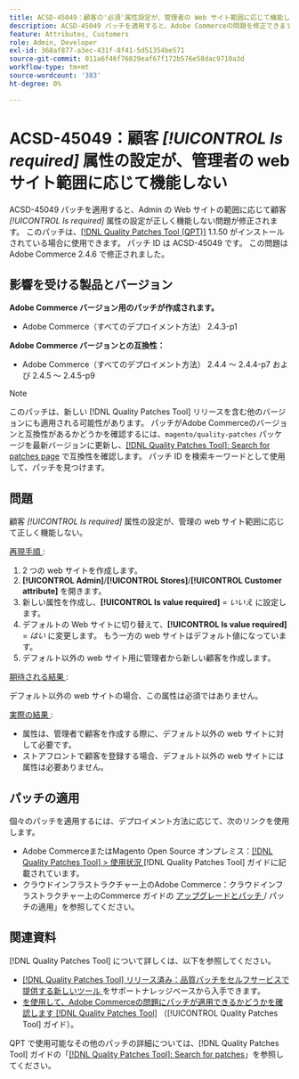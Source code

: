 ```yaml
---
title: ACSD-45049：顧客の'必須'属性設定が、管理者の Web サイト範囲に応じて機能しません
description: ACSD-45049 パッチを適用すると、Adobe Commerceの問題を修正できます。この問題では、管理者の Web サイトの範囲に応じて顧客の「[!UICONTROL Is required]」属性が適切に上書きされません。
feature: Attributes, Customers
role: Admin, Developer
exl-id: 368af877-a3ec-431f-8f41-5d51354be571
source-git-commit: 011a6f46f76029eaf67f172b576e58dac9710a3d
workflow-type: tm+mt
source-wordcount: '383'
ht-degree: 0%

---
```


# ACSD-45049：顧客 *[!UICONTROL Is required]* 属性の設定が、管理者の web サイト範囲に応じて機能しない

ACSD-45049 パッチを適用すると、Admin の Web サイトの範囲に応じて顧客 *[!UICONTROL Is required]* 属性の設定が正しく機能しない問題が修正されます。 このパッチは、[[!DNL Quality Patches Tool (QPT)]](/help/tools/quality-patches-tool/usage.md) 1.1.50 がインストールされている場合に使用できます。 パッチ ID は ACSD-45049 です。 この問題はAdobe Commerce 2.4.6 で修正されました。

## 影響を受ける製品とバージョン

**Adobe Commerce バージョン用のパッチが作成されます。**

* Adobe Commerce（すべてのデプロイメント方法） 2.4.3-p1

**Adobe Commerce バージョンとの互換性：**

* Adobe Commerce（すべてのデプロイメント方法） 2.4.4 ～ 2.4.4-p7 および 2.4.5 ～ 2.4.5-p9

>[!NOTE]
>
>このパッチは、新しい [!DNL Quality Patches Tool] リリースを含む他のバージョンにも適用される可能性があります。 パッチがAdobe Commerceのバージョンと互換性があるかどうかを確認するには、`magento/quality-patches` パッケージを最新バージョンに更新し、[[!DNL Quality Patches Tool]: Search for patches page](https://experienceleague.adobe.com/tools/commerce-quality-patches/index.html?lang=ja) で互換性を確認します。 パッチ ID を検索キーワードとして使用して、パッチを見つけます。

## 問題

顧客 *[!UICONTROL Is required]* 属性の設定が、管理の web サイト範囲に応じて正しく機能しない。

<u> 再現手順 </u>:

1. 2 つの web サイトを作成します。
1. **[!UICONTROL Admin]**/**[!UICONTROL Stores]**/**[!UICONTROL Customer attribute]** を開きます。
1. 新しい属性を作成し、**[!UICONTROL Is value required]** = *いいえ* に設定します。
1. デフォルトの Web サイトに切り替えて、**[!UICONTROL Is value required]** = *はい* に変更します。 もう一方の web サイトはデフォルト値になっています。
1. デフォルト以外の web サイト用に管理者から新しい顧客を作成します。

<u> 期待される結果 </u>:

デフォルト以外の web サイトの場合、この属性は必須ではありません。

<u> 実際の結果 </u>:

* 属性は、管理者で顧客を作成する際に、デフォルト以外の web サイトに対して必要です。
* ストアフロントで顧客を登録する場合、デフォルト以外の web サイトには属性は必要ありません。

## パッチの適用

個々のパッチを適用するには、デプロイメント方法に応じて、次のリンクを使用します。

* Adobe CommerceまたはMagento Open Source オンプレミス：[[!DNL Quality Patches Tool] > 使用状況 ](/help/tools/quality-patches-tool/usage.md) [!DNL Quality Patches Tool] ガイドに記載されています。
* クラウドインフラストラクチャー上のAdobe Commerce：クラウドインフラストラクチャー上のCommerce ガイドの [ アップグレードとパッチ ](https://experienceleague.adobe.com/docs/commerce-cloud-service/user-guide/develop/upgrade/apply-patches.html?lang=ja)/ パッチの適用」を参照してください。

## 関連資料

[!DNL Quality Patches Tool] について詳しくは、以下を参照してください。

* [[!DNL Quality Patches Tool]  リリース済み：品質パッチをセルフサービスで提供する新しいツール ](https://experienceleague.adobe.com/ja/docs/commerce-operations/tools/quality-patches-tool/quality-patches-tool-to-self-serve-quality-patches) をサポートナレッジベースから入手できます。
* [ を使用して、Adobe Commerceの問題にパッチが適用できるかどうかを確認します  [!DNL Quality Patches Tool]](/help/tools/quality-patches-tool/patches-available-in-qpt/check-patch-for-magento-issue-with-magento-quality-patches.md) （[!UICONTROL Quality Patches Tool] ガイド）。


QPT で使用可能なその他のパッチの詳細については、[!DNL Quality Patches Tool] ガイドの「[[!DNL Quality Patches Tool]: Search for patches](https://experienceleague.adobe.com/tools/commerce-quality-patches/index.html?lang=ja)」を参照してください。
